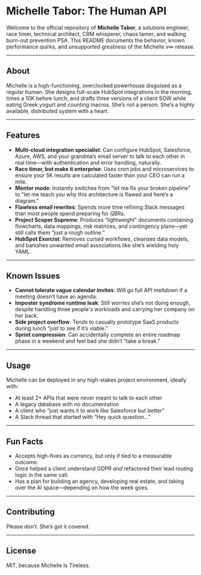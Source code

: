# Michelle Tabor: The Human API

Welcome to the official repository of **Michelle Tabor**, a solutions engineer, race timer, technical architect, CRM whisperer, chaos tamer, and walking burn-out prevention PSA. This README documents the behavior, known performance quirks, and unsupported greatness of the Michelle v∞ release.

---

## About

Michelle is a high-functioning, overclocked powerhouse disguised as a regular human. She designs full-scale HubSpot integrations in the morning, times a 10K before lunch, and drafts three versions of a client SOW while eating Greek yogurt and counting macros. She’s not a person. She’s a highly available, distributed system with a heart.

---

## Features

- **Multi-cloud integration specialist**: Can configure HubSpot, Salesforce, Azure, AWS, and your grandma’s email server to talk to each other in real time—with authentication and error handling, naturally.
- **Race timer, but make it enterprise**: Uses cron jobs and microservices to ensure your 5K results are calculated faster than your CEO can run a mile.
- **Mentor mode**: Instantly switches from "let me fix your broken pipeline" to "let me teach you why this architecture is flawed and here’s a diagram."
- **Flawless email rewrites**: Spends more time refining Slack messages than most people spend preparing for QBRs.
- **Project Scoper Supreme**: Produces “lightweight” documents containing flowcharts, data mappings, risk matrices, and contingency plans—yet still calls them “just a rough outline.”
- **HubSpot Exorcist**: Removes cursed workflows, cleanses data models, and banishes unwanted email associations like she’s wielding holy YAML.

---

## Known Issues

- **Cannot tolerate vague calendar invites**: Will go full API meltdown if a meeting doesn’t have an agenda.
- **Imposter syndrome runtime leak**: Still worries she’s not doing enough, despite handling three people's workloads and carrying her company on her back.
- **Side project overflow**: Tends to casually prototype SaaS products during lunch “just to see if it’s viable.”
- **Sprint compression**: Can accidentally complete an entire roadmap phase in a weekend and feel bad she didn’t “take a break.”

---

## Usage

Michelle can be deployed in any high-stakes project environment, ideally with:

- At least 2+ APIs that were never meant to talk to each other
- A legacy database with no documentation
- A client who “just wants it to work like Salesforce but better”
- A Slack thread that started with “Hey quick question…”

---

## Fun Facts

- Accepts high-fives as currency, but only if tied to a measurable outcome.
- Once helped a client understand GDPR *and* refactored their lead routing logic in the same call.
- Has a plan for building an agency, developing real estate, and taking over the AI space—depending on how the week goes.

---

## Contributing

Please don’t. She’s got it covered.

---

## License

MIT, because Michelle Is Tireless.
